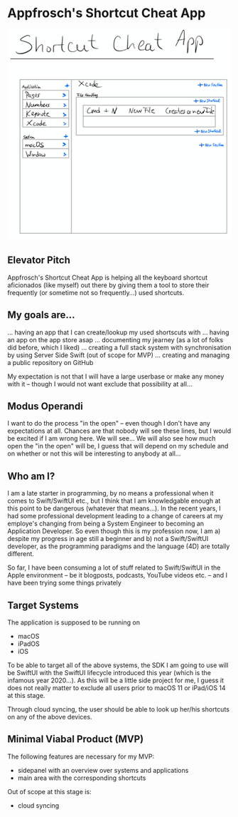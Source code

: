 # Appfrosch's Shortcut Cheat App

![First "Design"](./assets/firstDesign.png)

## Elevator Pitch
Appfrosch's Shortcut Cheat App is helping all the keyboard shortcut aficionados (like myself) out there by giving them a tool to store their frequently (or sometime not so frequently…) used shortcuts.

## My goals are…
… having an app that I can create/lookup my used shortscuts with
… having an app on the app store asap
… documenting my jearney (as a lot of folks did before, which I liked)
… creating a full stack system with synchronisation by using Server Side Swift (out of scope for MVP)
… creating and managing a public repository on GitHub

My expectation is not that I will have a large userbase or make any money with it – though I would not want exclude that possibility at all...

## Modus Operandi
I want to do the process "in the open" – even though I don't have any expectations at all. Chances are that nobody will see these lines, but I would be excited if I am wrong here. We will see...
We will also see how much open the "in the open" will be, I guess that will depend on my schedule and on whether or not this will be interesting to anybody at all...


## Who am I?
I am a late starter in programming, by no means a professional when it comes to Swift/SwiftUI etc., but I think that I am knowledgable enough at this point to be dangerous (whatever that means...).
In the recent years, I had some professional development leading to a change of careers at my employe's changing from being a System Engineer to becoming an Application Developer. So even though this is my profession now, I am a) despite my progress in age still a beginner and b) not a Swift/SwiftUI developer, as the programming paradigms and the language (4D) are totally different.

So far, I have been consuming a lot of stuff related to Swift/SwiftUI in the Apple environment – be it blogposts, podcasts, YouTube videos etc. – and I have been trying some things privately

## Target Systems
The application is supposed to be running on 
- macOS
- iPadOS
- iOS

To be able to target all of the above systems, the SDK I am going to use will be SwiftUI with the SwiftUI lifecycle introduced this year (which is the infamous year 2020…). As this will be a little side project for me, I guess it does not really matter to exclude all users prior to macOS 11 or iPad/iOS 14 at this stage.

Through cloud syncing, the user should be able to look up her/his shortcuts on any of the above devices. 

## Minimal Viabal Product (MVP)
The following features are necessary for my MVP:
- sidepanel with an overview over systems and applications
- main area with the corresponding shortcuts

Out of scope at this stage is:
- cloud syncing
